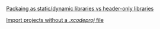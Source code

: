 [Packaing as static/dynamic libraries vs header-only libraries](../system-programming/header-only-libraries.md)

[Import projects without a *.xcodeproj* file](../system-programming/import-projects-without-xcodeproj-file.md)

